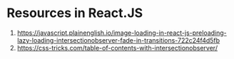 # Resources in React.JS

1. https://javascript.plainenglish.io/image-loading-in-react-js-preloading-lazy-loading-intersectionobserver-fade-in-transitions-722c24f4d5fb
2. https://css-tricks.com/table-of-contents-with-intersectionobserver/
